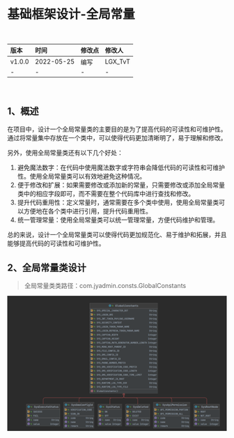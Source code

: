 # 基础框架设计-全局常量

<br/>

| 版本   | 时间       | 修改点 | 修改人  |
| :----- | :--------- | :----- | :------ |
| v1.0.0 | 2022-05-25 | 编写   | LGX_TvT |
| -      | -          | -      | -       |

<br/>

## 1、概述

在项目中，设计一个全局常量类的主要目的是为了提高代码的可读性和可维护性。通过将常量集中存放在一个类中，可以使得代码更加清晰明了，易于理解和修改。

另外，使用全局常量类还有以下几个好处：

1. 避免魔法数字：在代码中使用魔法数字或字符串会降低代码的可读性和可维护性。使用全局常量类可以有效地避免这种情况。
2. 便于修改和扩展：如果需要修改或添加新的常量，只需要修改或添加全局常量类中的相应字段即可，而不需要在整个代码库中进行查找和修改。
3. 提升代码重用性：定义常量时，通常需要在多个类中使用，使用全局常量类可以方便地在各个类中进行引用，提升代码重用性。
4. 统一管理常量：使用全局常量类可以统一管理常量，方便代码维护和管理。

总的来说，设计一个全局常量类可以使得代码更加规范化、易于维护和拓展，并且能够提高代码的可读性和可维护性。



## 2、全局常量类设计



> 全局常量类类路径：com.jyadmin.consts.GlobalConstants



![image-20230607202948446](%E5%9F%BA%E7%A1%80%E6%A1%86%E6%9E%B6%E8%AE%BE%E8%AE%A1-%E5%85%A8%E5%B1%80%E5%B8%B8%E9%87%8F.assets/image-20230607202948446-16861409896264.png)







